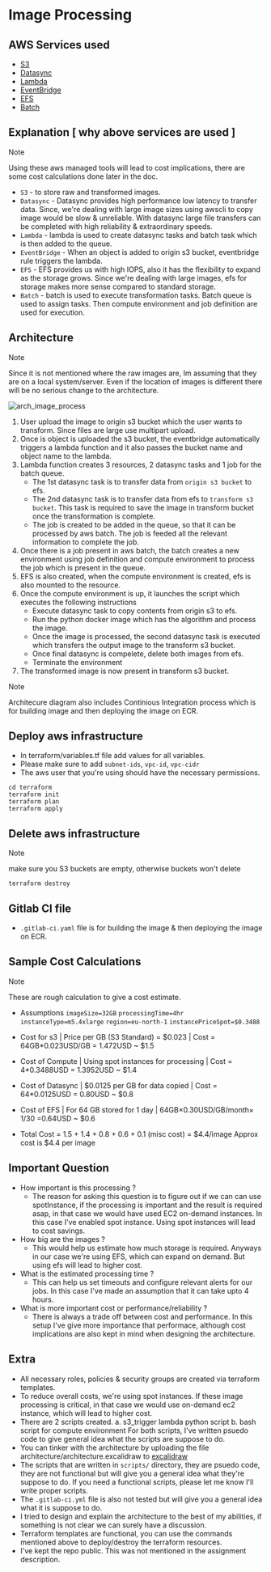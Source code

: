 Image Processing
================
## AWS Services used
- [S3](https://aws.amazon.com/s3/)
- [Datasync](https://aws.amazon.com/datasync/)
- [Lambda](https://aws.amazon.com/lambda/)
- [EventBridge](https://aws.amazon.com/eventbridge/)
- [EFS](https://aws.amazon.com/efs/)
- [Batch](https://aws.amazon.com/batch/)

## Explanation [ why above services are used ]
> [!NOTE]
> Using these aws managed tools will lead to cost implications, there are some cost calculations done later in the doc. 
- `S3` - to store raw and transformed images.
- `Datasync` - Datasync provides high performance low latency to transfer data. Since, we're dealing with large image sizes using awscli to copy image would be slow & unreliable. With datasync large file transfers can be completed with high reliability & extraordinary speeds.
- `Lambda` - lambda is used to create datasync tasks and batch task which is then added to the queue.
- `EventBridge` - When an object is added to origin s3 bucket, eventbridge rule triggers the lambda.
- `EFS` - EFS provides us with high IOPS, also it has the flexibility to expand as the storage grows. Since we're dealing with large images, efs for storage makes more sense compared to standard storage.
- `Batch` - batch is used to execute transformation tasks. Batch queue is used to assign tasks. Then compute environment and job definition are used for execution.

## Architecture
> [!NOTE]
> Since it is not mentioned where the raw images are, Im assuming that they are on a local system/server. Even if the location of images is different there will be no serious change to the architecture.

![arch_image_process](https://github.com/nautiyaldeepak/image-processing/assets/30626234/11a5e9ec-9456-4647-a1ef-25c0c6f8a8f5)
1. User upload the image to origin s3 bucket which the user wants to transform. Since files are large use multipart upload.
2. Once is object is uploaded the s3 bucket, the eventbridge automatically triggers a lambda function and it also passes the bucket name and object name to the lambda.
3. Lambda function creates 3 resources, 2 datasync tasks and 1 job for the batch queue.
    - The 1st datasync task is to transfer data from `origin s3 bucket` to efs.
    - The 2nd datasync task is to transfer data from efs to `transform s3 bucket`. This task is required to save the image in transform bucket once the transformation is complete.
    - The job is created to be added in the queue, so that it can be processed by aws batch. The job is feeded all the relevant information to complete the job.
4. Once there is a job present in aws batch, the batch creates a new environment using job definition and compute environment to process the job which is present in the queue.
5. EFS is also created, when the compute environment is created, efs is also mounted to the resource.
6. Once the compute environment is up, it launches the script which executes the following instructions
    - Execute datasync task to copy contents from origin s3 to efs.
    - Run the python docker image which has the algorithm and process the image.
    - Once the image is processed, the second datasync task is executed which transfers the output image to the transform s3 bucket.
    - Once final datasync is compelete, delete both images from efs.
    - Terminate the environment
7. The transformed image is now present in transform s3 bucket.
> [!NOTE]
> Architecure diagram also includes Continious Integration process which is for building image and then deploying the image on ECR.

## Deploy aws infrastructure
- In terraform/variables.tf file add values for all variables.
- Please make sure to add `subnet-ids`, `vpc-id`, `vpc-cidr`
- The aws user that you're using should have the necessary permissions.
```
cd terraform
terraform init
terraform plan
terraform apply
```

## Delete aws infrastructure
> [!NOTE]
> make sure you S3 buckets are empty, otherwise buckets won't delete
```
terraform destroy
```

## Gitlab CI file
- `.gitlab-ci.yaml` file is for building the image & then deploying the image on ECR.

## Sample Cost Calculations
> [!NOTE]
> These are rough calculation to give a cost estimate.
- Assumptions
`imageSize=32GB` `processingTime=4hr` `instanceType=m5.4xlarge` `region=eu-north-1` `instancePriceSpot=$0.3488`
- Cost for s3 | Price per GB (S3 Standard) = $0.023 | Cost = 64GB*0.023USD/GB = 1.472USD ~ $1.5
- Cost of Compute | Using spot instances for processing | Cost = 4*0.3488USD =  1.3952USD ~ $1.4
- Cost of Datasync | $0.0125 per GB for data copied | Cost = 64*0.0125USD = 0.80USD ~ $0.8
- Cost of EFS | For 64 GB stored for 1 day | 64GB×0.30USD/GB/month× 1/30 =0.64USD ~ $0.6

- Total Cost = 1.5 + 1.4 + 0.8 + 0.6 + 0.1 (misc cost) = $4.4/image
Approx cost is $4.4 per image

## Important Question
- How important is this processing ? 
    - The reason for asking this question is to figure out if we can can use spotInstance, if the processing is important and the result is required asap, in that case we would have used EC2 on-demand instances. In this case I've enabled spot instance. Using spot instances will lead to cost savings.
- How big are the images ?
    - This would help us estimate how much storage is required. Anyways in our case we're using EFS, which can expand on demand. But using efs will lead to higher cost.
- What is the estimated processing time ?
    - This can help us set timeouts and configure relevant alerts for our jobs. In this case I've made an assumption that it can take upto 4 hours.
- What is more important cost or performance/reliability ?
    - There is always a trade off between cost and performance. In this setup I've give more importance that performace, although cost implications are also kept in mind when designing the architecture.

## Extra
- All necessary roles, policies & security groups are created via terraform templates.
- To reduce overall costs, we're using spot instances. If these image processing is critical, in that case we would use on-demand ec2 instance, which will lead to higher cost. 
- There are 2 scripts created.
    a. s3_trigger lambda python script
    b. bash script for compute environment
For both scripts, I've written psuedo code to give general idea what the scripts are suppose to do.
- You can tinker with the architecture by uploading the file architecture/architecture.excalidraw to [excalidraw](https://excalidraw.com/)
- The scripts that are written in `scripts/` directory, they are psuedo code, they are not functional but will give you a general idea what they're suppose to do. If you need a functional scripts, please let me know I'll write proper scripts.
- The `.gitlab-ci.yml` file is also not tested but will give you a general idea what it is suppose to do.
- I tried to design and explain the architecture to the best of my abilities, if something is not clear we can surely have a discussion.
- Terraform templates are functional, you can use the commands mentioned above to deploy/destroy the terraform resources.
- I've kept the repo public. This was not mentioned in the assignment description.
